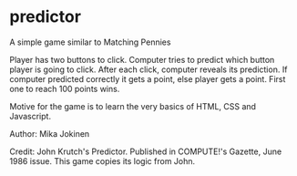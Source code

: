 # predictor

A simple game similar to Matching Pennies

Player has two buttons to click. Computer tries to predict
which button player is going to click. After each click, 
computer reveals its prediction. If computer predicted 
correctly it gets a point, else player gets a point. First 
one to reach 100 points wins.

Motive for the game is to learn the very basics of HTML, CSS 
and Javascript.

Author:
Mika Jokinen

Credit:
John Krutch's Predictor. Published in COMPUTE!'s Gazette,
June 1986 issue. This game copies its logic from John.
